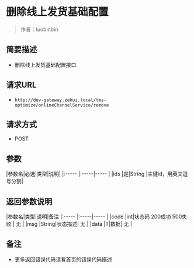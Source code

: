 # 删除线上发货基础配置

> 作者：luobinbin

## 简要描述

- 删除线上发货基础配置接口

## 请求URL
- `http://dev-gateway.zehui.local/tms-optimize/onlineChannelService/remove`
  
## 请求方式
- POST

## 参数

|参数名|必选|类型|说明|
|:-----  |:-----|-----                  |
|ids |是|String   |主键id，用英文逗号分割|

## 返回参数说明

|参数名|类型|说明|备注
|:-----  |:-----|-----                  |
|code  |int|状态码  200成功   500失败 |  无  |
|msg  |String|状态描述|        无   |
|data  |T|数据|     无  |

## 备注 

- 更多返回错误代码请看首页的错误代码描述